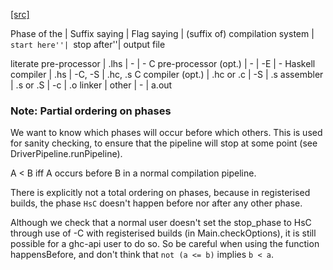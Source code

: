 [[src]](https://github.com/ghc/ghc/tree/master/compiler/main/DriverPhases.hs)

   Phase of the           | Suffix saying | Flag saying   | (suffix of)
   compilation system     | ``start here''| ``stop after''| output file

   literate pre-processor | .lhs          | -             | -
   C pre-processor (opt.) | -             | -E            | -
   Haskell compiler       | .hs           | -C, -S        | .hc, .s
   C compiler (opt.)      | .hc or .c     | -S            | .s
   assembler              | .s  or .S     | -c            | .o
   linker                 | other         | -             | a.out


### Note: Partial ordering on phases

We want to know which phases will occur before which others. This is used for
sanity checking, to ensure that the pipeline will stop at some point (see
DriverPipeline.runPipeline).

A < B iff A occurs before B in a normal compilation pipeline.

There is explicitly not a total ordering on phases, because in registerised
builds, the phase `HsC` doesn't happen before nor after any other phase.

Although we check that a normal user doesn't set the stop_phase to HsC through
use of -C with registerised builds (in Main.checkOptions), it is still
possible for a ghc-api user to do so. So be careful when using the function
happensBefore, and don't think that `not (a <= b)` implies `b < a`.

